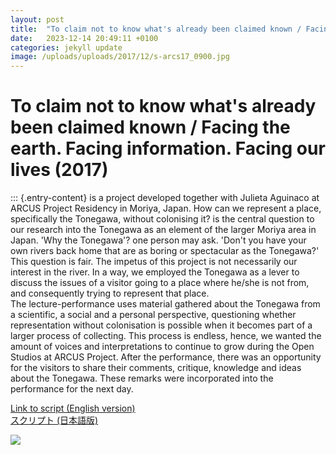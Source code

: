 ```yaml
---
layout: post
title:  "To claim not to know what's already been claimed known / Facing the earth. Facing information. Facing our lives (2017)"
date:   2023-12-14 20:49:11 +0100
categories: jekyll update
image: /uploads/uploads/2017/12/s-arcs17_0900.jpg
---
```



# To claim not to know what's already been claimed known / Facing the earth. Facing information. Facing our lives (2017) 

::: {.entry-content}
is a project developed together with Julieta Aguinaco at ARCUS Project
Residency in Moriya, Japan. How can we represent a place, specifically
the Tonegawa, without colonising it? is the central question to our
research into the Tonegawa as an element of the larger Moriya area in
Japan. 'Why the Tonegawa'? one person may ask. 'Don't you have your own
rivers back home that are as boring or spectacular as the Tonegawa?'
This question is fair. The impetus of this project is not necessarily
our interest in the river. In a way, we employed the Tonegawa as a lever
to discuss the issues of a visitor going to a place where he/she is not
from, and consequently trying to represent that place.\
The lecture-performance uses material gathered about the Tonegawa from a
scientific, a social and a personal perspective, questioning whether
representation without colonisation is possible when it becomes part of
a larger process of collecting. This process is endless, hence, we
wanted the amount of voices and interpretations to continue to grow
during the Open Studios at ARCUS Project. After the performance, there
was an opportunity for the visitors to share their comments, critique,
knowledge and ideas about the Tonegawa. These remarks were incorporated
into the performance for the next day.

[Link to script (English version)](/uploads/uploads/2018/09/Final_text_forprinting_2611.pdf)\
[スクリプト (日本語版)](/uploads/uploads/2018/09/地球と向き合うこと。情報と向き合うこと。私たちの生活と向き合うこと。.pdf)

![](/uploads/uploads/2017/12/s-arcs17_0900.jpg)